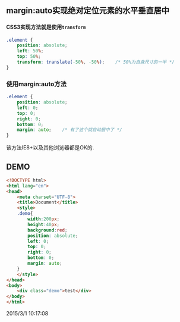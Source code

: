 ## margin:auto实现绝对定位元素的水平垂直居中
#### CSS3实现方法就是使用`transform`
```css
.element {
    position: absolute;
	left: 50%; 
	top: 50%;
    transform: translate(-50%, -50%);    /* 50%为自身尺寸的一半 */
}
```
### 使用margin:auto方法
```css
.element {
    position: absolute; 
	left: 0; 
	top: 0;
	right: 0;
	bottom: 0;
    margin: auto;    /* 有了这个就自动居中了 */
}
```
该方法IE8+以及其他浏览器都是OK的.

## DEMO
```html
<!DOCTYPE html>
<html lang="en">
<head>
	<meta charset="UTF-8">
	<title>Document</title>
	<style>
	.demo{
		width:200px;
		height:40px;
		background:red;
		position: absolute;
		left: 0;
		top: 0;
		right: 0;
		bottom: 0;
		margin: auto;
	}
	</style>
</head>
<body>
	<div class="demo">test</div>
</body>
</html>
```
2015/3/1 10:17:08 